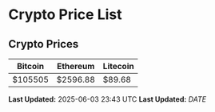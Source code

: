 # Crypto Price List

## Crypto Prices
| Bitcoin | Ethereum | Litecoin |
| ------- | -------- | -------- |
| $105505 | $2596.88 | $89.68 |
**Last Updated:** 2025-06-03 23:43 UTC
**Last Updated:** $DATE$

